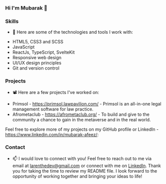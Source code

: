 ### Hi I'm Mubarak 👋

<!--
**Olarenwaju/olarenwaju** is a ✨ _special_ ✨ repository because its `README.md` (this file) appears on your GitHub profile.

Here are some ideas to get you started:

- 🔭 I’m currently working on ...
- 🌱 I’m currently learning ...
- 👯 I’m looking to collaborate on ...
- 🤔 I’m looking for help with ...
- 💬 Ask me about ...
- 📫 How to reach me: ...
- 😄 Pronouns: ...
- ⚡ Fun fact: ...
-->

### Skills
- 🔭 Here are some of the technologies and tools I work with:
* HTML5, CSS3 and SCSS
* JavaScript
* ReactJs, TypeScript, SvelteKit
* Responsive web design
* UI/UX design principles
* Git and version control

### Projects
- 📽 Here are a few projects I've worked on:
* Primsol - https://primsol.lawpavilion.com/ - Primsol is an all-in-one legal management software for law practice.
* Afrometaclub - https://afrometaclub.org/ - To build and give to the community a chance to gain in the metaverse and in the real world.

Feel free to explore more of my projects on my GitHub profile or LinkedIn - https://www.linkedin.com/in/mubarak-afeez/: 

### Contact
 - 📫 I would love to connect with you! Feel free to reach out to me via email at larenthedev@gmail.com or connect with me on [LinkedIn](https://www.linkedin.com/in/mubarak-afeez/).
Thank you for taking the time to review my README file. I look forward to the opportunity of working together and bringing your ideas to life!


